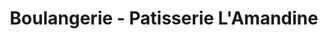 ---
title: "Boulangerie - Patisserie L'Amandine"
url: /schweighouse-sur-moder/boulangerie-patisserie-lamandine/
shop: boulangerie
---